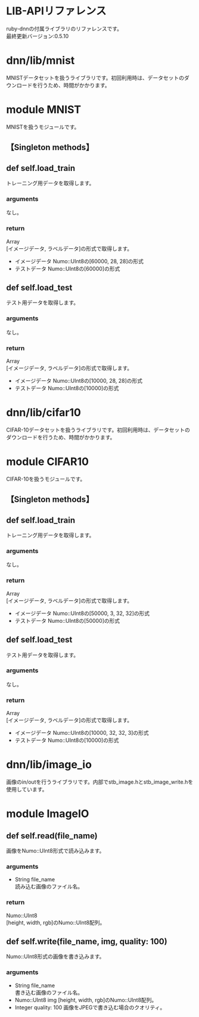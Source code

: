 # LIB-APIリファレンス
ruby-dnnの付属ライブラリのリファレンスです。  
最終更新バージョン:0.5.10


# dnn/lib/mnist
MNISTデータセットを扱うライブラリです。初回利用時は、データセットのダウンロードを行うため、時間がかかります。


# module MNIST
MNISTを扱うモジュールです。

## 【Singleton methods】

## def self.load_train
トレーニング用データを取得します。
### arguments
なし。
### return
Array  
[イメージデータ, ラベルデータ]の形式で取得します。
* イメージデータ
  Numo::UInt8の[60000, 28, 28]の形式
* テストデータ
  Numo::UInt8の[60000]の形式

## def self.load_test
テスト用データを取得します。
### arguments
なし。
### return
Array  
[イメージデータ, ラベルデータ]の形式で取得します。
* イメージデータ
  Numo::UInt8の[10000, 28, 28]の形式
* テストデータ
  Numo::UInt8の[10000]の形式


# dnn/lib/cifar10
CIFAR-10データセットを扱うライブラリです。初回利用時は、データセットのダウンロードを行うため、時間がかかります。


# module CIFAR10
CIFAR-10を扱うモジュールです。

## 【Singleton methods】

## def self.load_train
トレーニング用データを取得します。
### arguments
なし。
### return
Array  
[イメージデータ, ラベルデータ]の形式で取得します。
* イメージデータ
  Numo::UInt8の[50000, 3, 32, 32]の形式
* テストデータ
  Numo::UInt8の[50000]の形式

## def self.load_test
テスト用データを取得します。
### arguments
なし。
### return
Array  
[イメージデータ, ラベルデータ]の形式で取得します。
* イメージデータ
  Numo::UInt8の[10000, 32, 32, 3]の形式
* テストデータ
  Numo::UInt8の[10000]の形式


# dnn/lib/image_io
画像のin/outを行うライブラリです。内部でstb_image.hとstb_image_write.hを使用しています。


# module ImageIO

## def self.read(file_name)
画像をNumo::UInt8形式で読み込みます。
### arguments
* String file_name  
読み込む画像のファイル名。
### return
Numo::UInt8  
[height, width, rgb]のNumo::UInt8配列。

## def self.write(file_name, img, quality: 100)
Numo::UInt8形式の画像を書き込みます。
### arguments
* String file_name  
書き込む画像のファイル名。
* Numo::UInt8 img
[height, width, rgb]のNumo::UInt8配列。
* Integer quality: 100
画像をJPEGで書き込む場合のクオリティ。
